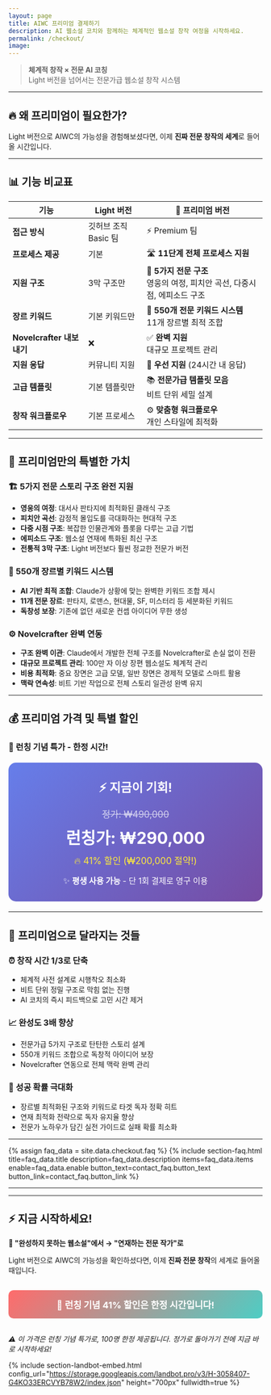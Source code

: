 ```yaml
---
layout: page
title: AIWC 프리미엄 결제하기
description: AI 웹소설 코치와 함께하는 체계적인 웹소설 창작 여정을 시작하세요.
permalink: /checkout/
image: 
---
```


> **체계적 창작 × 전문 AI 코칭**  
> Light 버전을 넘어서는 전문가급 웹소설 창작 시스템

---

## 🔥 왜 프리미엄이 필요한가?

Light 버전으로 AIWC의 가능성을 경험해보셨다면, 이제 **진짜 전문 창작의 세계**로 들어올 시간입니다.

---

## 📊 기능 비교표

| 기능 | Light 버전 | 💎 프리미엄 버전 |
|------|-----------|-------------|
| **접근 방식** | 깃허브 조직 Basic 팀 | ⚡ Premium 팀 |
| **프로세스 제공** | 기본 | 🛣️ **11단계 전체 프로세스 지원** |
| **지원 구조** | 3막 구조만 | 🎢 **5가지 전문 구조**<br/>영웅의 여정, 피치안 곡선, 다중시점, 에피소드 구조 |
| **장르 키워드** | 기본 키워드만 | 🔮 **550개 전문 키워드 시스템**<br/>11개 장르별 최적 조합 |
| **Novelcrafter 내보내기** | ❌ | ✅ **완벽 지원**<br/>대규모 프로젝트 관리 |
| **지원 응답** | 커뮤니티 지원 | 🚀 **우선 지원** (24시간 내 응답) |
| **고급 템플릿** | 기본 템플릿만 | 📚 **전문가급 템플릿 모음**<br/>비트 단위 세밀 설계 |
| **창작 워크플로우** | 기본 프로세스 | ⚙️ **맞춤형 워크플로우**<br/>개인 스타일에 최적화 |

---

## 🎯 프리미엄만의 특별한 가치

### 🏗️ 5가지 전문 스토리 구조 완전 지원
- **영웅의 여정**: 대서사 판타지에 최적화된 클래식 구조
- **피치안 곡선**: 감정적 몰입도를 극대화하는 현대적 구조  
- **다중 시점 구조**: 복잡한 인물관계와 플롯을 다루는 고급 기법
- **에피소드 구조**: 웹소설 연재에 특화된 최신 구조
- **전통적 3막 구조**: Light 버전보다 훨씬 정교한 전문가 버전

### 🔮 550개 장르별 키워드 시스템
- **AI 기반 최적 조합**: Claude가 상황에 맞는 완벽한 키워드 조합 제시
- **11개 전문 장르**: 판타지, 로맨스, 현대물, SF, 미스터리 등 세분화된 키워드
- **독창성 보장**: 기존에 없던 새로운 컨셉 아이디어 무한 생성

<!-- ### 🤖 전문 AI 코칭 시스템
- **24/7 무제한 상담**: 언제든 막히는 부분 즉시 해결
- **맞춤형 조언**: 개인의 창작 스타일과 목표에 맞춘 구체적 가이드
- **창의적 브레인스토밍**: "What if" 질문으로 아이디어 확장 무한 지원 -->

### ⚙️ Novelcrafter 완벽 연동
- **구조 완벽 이관**: Claude에서 개발한 전체 구조를 Novelcrafter로 손실 없이 전환
- **대규모 프로젝트 관리**: 100만 자 이상 장편 웹소설도 체계적 관리
- **비용 최적화**: 중요 장면은 고급 모델, 일반 장면은 경제적 모델로 스마트 활용
- **맥락 연속성**: 비트 기반 작업으로 전체 스토리 일관성 완벽 유지

---

## 💰 프리미엄 가격 및 특별 할인

### 🎉 런칭 기념 특가 - 한정 시간!

<div style="background: linear-gradient(135deg, #667eea 0%, #764ba2 100%); padding: 30px; border-radius: 15px; color: white; text-align: center; margin: 20px 0;">
  <h3 style="margin: 0 0 15px 0; font-size: 24px;">⚡ 지금이 기회!</h3>
  <div style="text-decoration: line-through; font-size: 18px; opacity: 0.7;">정가: ₩490,000</div>
  <div style="font-size: 32px; font-weight: bold; margin: 10px 0;">런칭가: ₩290,000</div>
  <div style="font-size: 18px; color: #ffeb3b;">🔥 41% 할인 (₩200,000 절약!)</div>
  <div style="margin-top: 15px; font-size: 16px;">
    ✨ <strong>평생 사용 가능</strong> - 단 1회 결제로 영구 이용<br/>
    <!-- 🎁 <strong>런칭 기념 보너스</strong>: 전문가 1:1 컨설팅 1회 무료 제공 -->
  </div>
</div>

<!-- ### 🎁 런칭 기념 특전
- **전문가 1:1 컨설팅** (₩100,000 상당) 무료 제공
- **고급 템플릿 팩** 모든 장르별 전문 템플릿 즉시 제공
- **우선 지원** 영구 적용 - 문의 시 24시간 내 전문가 응답 보장
- **신규 기능 무료 업데이트** - 향후 추가되는 모든 기능 평생 무료 -->

---

## 🚀 프리미엄으로 달라지는 것들

### ⏰ 창작 시간 1/3로 단축
- 체계적 사전 설계로 시행착오 최소화
- 비트 단위 정밀 구조로 막힘 없는 진행
- AI 코치의 즉시 피드백으로 고민 시간 제거

### 📈 완성도 3배 향상  
- 전문가급 5가지 구조로 탄탄한 스토리 설계
- 550개 키워드 조합으로 독창적 아이디어 보장
- Novelcrafter 연동으로 전체 맥락 완벽 관리

### 🎯 성공 확률 극대화
- 장르별 최적화된 구조와 키워드로 타겟 독자 정확 히트
- 연재 최적화 전략으로 독자 유지율 향상
- 전문가 노하우가 담긴 실전 가이드로 실패 확률 최소화

<!-- ---

## 💬 지금 바로 프리미엄 신청하기

### 📞 랜드봇을 통한 간편 신청

**아래 챗봇을 통해 2분 만에 신청 완료!** -->

<!-- <div style="background: #f8f9fa; padding: 20px; border-radius: 10px; border-left: 4px solid #4CAF50;">
  <h4 style="margin: 0 0 10px 0; color: #2E7D32;">💡 신청 전 확인사항</h4>
  <ul style="margin: 10px 0; padding-left: 20px;">
    <li>✅ Light 버전 사용 경험이 있으신가요?</li>
    <li>✅ 장기 연재 계획이 있으신가요?</li>
    <li>✅ 전문적인 웹소설 창작을 원하시나요?</li>
  </ul>
  <p style="margin: 10px 0 0 0; color: #666;"><em>하나라도 "예"라면 프리미엄이 완벽한 선택입니다!</em></p>
</div> -->

<!-- 랜드봇 임베드 영역 -->
<!-- <div id="landbot-container" style="margin: 30px 0; padding: 20px; border: 1px solid #ddd; border-radius: 10px; text-align: center; background: #fafafa;">
  <h3 style="margin: 0 0 15px 0;">🤖 AIWC 프리미엄 신청 챗봇</h3>
  <p style="margin: 0 0 15px 0; color: #666;">아래 챗봇으로 간편하게 신청하고 결제하세요!</p>
   -->
  <!-- 여기에 실제 랜드봇 임베드 코드가 들어갑니다 -->
 <!--  <div style="background: white; padding: 40px; border-radius: 8px;">
    <p style="color: #999; font-style: italic;">[ 랜드봇 챗봇이 여기에 임베드됩니다 ]</p>
    <p style="color: #666; font-size: 14px;">실제 구현 시 랜드봇 스크립트로 교체</p>
  </div>
</div> -->

---

{% assign faq_data = site.data.checkout.faq %}
{% include section-faq.html 
   title=faq_data.title
   description=faq_data.description
   items=faq_data.items
   enable=faq_data.enable
   button_text=contact_faq.button_text
   button_link=contact_faq.button_link %}

---

<!-- ## 🔒 안전한 결제 보장

### 🛡️ 보안 인증
- **SSL 암호화** 결제 정보 완전 보호
- **PCI DSS 인증** 결제 시스템 국제 보안 표준 준수
- **개인정보보호** 최소한의 정보만 수집, 즉시 암호화 저장

### 📋 약관 및 정책
- [이용약관 보기](#)
- [개인정보처리방침 보기](#)  
- [환불정책 보기](#) -->

---

## ⚡ 지금 시작하세요!

**🎯 "완성하지 못하는 웹소설"에서 → "연재하는 전문 작가"로**

Light 버전으로 AIWC의 가능성을 확인하셨다면, 이제 **진짜 전문 창작**의 세계로 들어올 때입니다.

<div style="text-align: center; margin: 30px 0;">
  <div style="background: linear-gradient(135deg, #FF6B6B, #4ECDC4); padding: 15px; border-radius: 10px; color: white; font-size: 18px; font-weight: bold;">
    💎 런칭 기념 41% 할인은 한정 시간입니다!
  </div>
</div>

*⚠️ 이 가격은 런칭 기념 특가로, 100명 한정 제공됩니다. 정가로 돌아가기 전에 지금 바로 시작하세요!*

<!-- 전체폭: 복사할 코드 시작 -->
{% include section-landbot-embed.html 
   config_url="https://storage.googleapis.com/landbot.pro/v3/H-3058407-G4KO33ERCVYB78W2/index.json"
   height="700px" 
   fullwidth=true %}
<!-- 복사할 코드 끝 -->